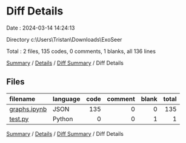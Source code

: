 # Diff Details

Date : 2024-03-14 14:24:13

Directory c:\\Users\\Tristan\\Downloads\\ExoSeer

Total : 2 files,  135 codes, 0 comments, 1 blanks, all 136 lines

[Summary](results.md) / [Details](details.md) / [Diff Summary](diff.md) / Diff Details

## Files
| filename | language | code | comment | blank | total |
| :--- | :--- | ---: | ---: | ---: | ---: |
| [graphs.ipynb](/graphs.ipynb) | JSON | 135 | 0 | 0 | 135 |
| [test.py](/test.py) | Python | 0 | 0 | 1 | 1 |

[Summary](results.md) / [Details](details.md) / [Diff Summary](diff.md) / Diff Details